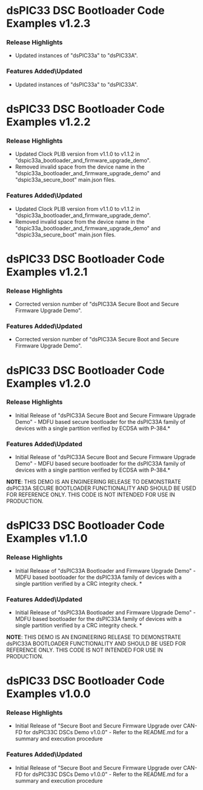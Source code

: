 # dsPIC33 DSC Bootloader Code Examples v1.2.3
### Release Highlights
* Updated instances of "dsPIC33a" to "dsPIC33A".

### Features Added\Updated
* Updated instances of "dsPIC33a" to "dsPIC33A".

# dsPIC33 DSC Bootloader Code Examples v1.2.2
### Release Highlights
* Updated Clock PLIB version from v1.1.0 to v1.1.2 in "dspic33a_bootloader_and_firmware_upgrade_demo".
* Removed invalid space from the device name in the "dspic33a_bootloader_and_firmware_upgrade_demo" and "dspic33a_secure_boot" main.json files.

### Features Added\Updated
* Updated Clock PLIB version from v1.1.0 to v1.1.2 in "dspic33a_bootloader_and_firmware_upgrade_demo".
* Removed invalid space from the device name in the "dspic33a_bootloader_and_firmware_upgrade_demo" and "dspic33a_secure_boot" main.json files.

# dsPIC33 DSC Bootloader Code Examples v1.2.1
### Release Highlights
* Corrected version number of "dsPIC33A Secure Boot and Secure Firmware Upgrade Demo".

### Features Added\Updated
* Corrected version number of "dsPIC33A Secure Boot and Secure Firmware Upgrade Demo".

# dsPIC33 DSC Bootloader Code Examples v1.2.0
### Release Highlights
* Initial Release of "dsPIC33A Secure Boot and Secure Firmware Upgrade Demo" - MDFU based secure bootloader for the dsPIC33A family of devices with a single partition verified by ECDSA with P-384.*

### Features Added\Updated
* Initial Release of "dsPIC33A Secure Boot and Secure Firmware Upgrade Demo" - MDFU based secure bootloader for the dsPIC33A family of devices with a single partition verified by ECDSA with P-384.*

**NOTE**: THIS DEMO IS AN ENGINEERING RELEASE TO DEMONSTRATE dsPIC33A SECURE BOOTLOADER FUNCTIONALITY AND SHOULD BE USED FOR REFERENCE ONLY. THIS CODE IS NOT INTENDED FOR USE IN PRODUCTION.

# dsPIC33 DSC Bootloader Code Examples v1.1.0
### Release Highlights
* Initial Release of "dsPIC33A Bootloader and Firmware Upgrade Demo" - MDFU based bootloader for the dsPIC33A family of devices with a single partition verified by a CRC integrity check. *

### Features Added\Updated
* Initial Release of "dsPIC33A Bootloader and Firmware Upgrade Demo" - MDFU based bootloader for the dsPIC33A family of devices with a single partition verified by a CRC integrity check. *

**NOTE**: THIS DEMO IS AN ENGINEERING RELEASE TO DEMONSTRATE dsPIC33A BOOTLOADER FUNCTIONALITY AND SHOULD BE USED FOR REFERENCE ONLY. THIS CODE IS NOT INTENDED FOR USE IN PRODUCTION.

# dsPIC33 DSC Bootloader Code Examples v1.0.0
### Release Highlights
* Initial Release of "Secure Boot and Secure Firmware Upgrade over CAN-FD for dsPIC33C DSCs Demo v1.0.0" - Refer to the README.md for a summary and execution procedure

### Features Added\Updated
* Initial Release of "Secure Boot and Secure Firmware Upgrade over CAN-FD for dsPIC33C DSCs Demo v1.0.0" - Refer to the README.md for a summary and execution procedure 